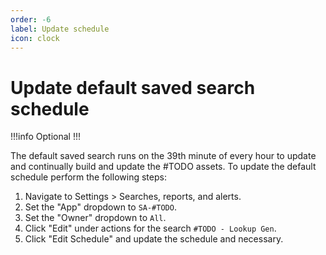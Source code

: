 ```yaml
---
order: -6
label: Update schedule
icon: clock
---
```


# Update default saved search schedule

!!!info Optional
!!!

The default saved search runs on the 39th minute of every hour to update and continually build and update the #TODO assets. To update the default schedule perform the following steps:

1. Navigate to Settings > Searches, reports, and alerts.
1. Set the "App" dropdown to `SA-#TODO`.
1. Set the "Owner" dropdown to `All`.
1. Click "Edit" under actions for the search `#TODO - Lookup Gen`.
1. Click "Edit Schedule" and update the schedule and necessary.